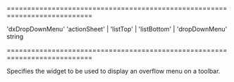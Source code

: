 <!--**
/*-------------------------------------------
    Auto-generated file. Do not modify.
-------------------------------------------

**-->
===========================================================================
<!--hidden--><!--/hidden-->
<!--default-->'dxDropDownMenu'<!--/default-->
<!--acceptValues-->'actionSheet' | 'listTop' | 'listBottom' | 'dropDownMenu'<!--/acceptValues-->
<!--type-->string<!--/type-->
===========================================================================

<!--shortDescription-->
Specifies the widget to be used to display an overflow menu on a toolbar.
<!--/shortDescription-->

<!--fullDescription-->

<!--/fullDescription-->